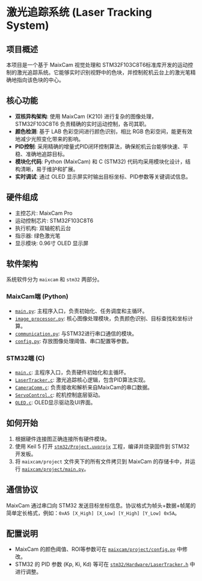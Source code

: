 # 激光追踪系统 (Laser Tracking System)

## 项目概述
本项目是一个基于 MaixCam 视觉处理和 STM32F103C8T6标准库开发的运动控制的激光追踪系统。它能够实时识别视野中的色块，并控制舵机云台上的激光笔精确地指向该色块的中心。

## 核心功能
*   **双核异构架构**: 使用 MaixCam (K210) 进行复杂的图像处理，STM32F103C8T6 负责精确的实时运动控制，各司其职。
*   **颜色检测**: 基于 LAB 色彩空间进行颜色识别，相比 RGB 色彩空间，能更有效地减少光照变化带来的影响。
*   **PID控制**: 采用精确的增量式PID闭环控制算法，确保舵机云台能够快速、平稳、准确地追踪目标。
*   **模块化代码**: Python (MaixCam) 和 C (STM32) 代码均采用模块化设计，结构清晰，易于维护和扩展。
*   **实时调试**: 通过 OLED 显示屏实时输出目标坐标、PID参数等关键调试信息。

## 硬件组成
*   主控芯片: MaixCam Pro 
*   运动控制芯片: STM32F103C8T6
*   执行机构: 双轴舵机云台
*   指示器: 绿色激光笔
*   显示模块: 0.96寸 OLED 显示屏

## 软件架构
系统软件分为 `maixcam` 和 `stm32` 两部分。

### MaixCam端 (Python)
*   [`main.py`](maixcam/project/main.py): 主程序入口，负责初始化、任务调度和主循环。
*   [`image_processor.py`](maixcam/project/image_processor.py): 核心图像处理模块，负责颜色识别、目标查找和坐标计算。
*   [`communication.py`](maixcam/project/communication.py): 与STM32进行串口通信的模块。
*   [`config.py`](maixcam/project/config.py): 存放图像处理阈值、串口配置等参数。

### STM32端 (C)
*   [`main.c`](stm32/User/main.c): 主程序入口，负责硬件初始化和主循环。
*   [`LaserTracker.c`](stm32/Hardware/LaserTracker.c): 激光追踪核心逻辑，包含PID算法实现。
*   [`CameraComm.c`](stm32/Hardware/CameraComm.c): 负责接收和解析来自MaixCam的串口数据。
*   [`ServoControl.c`](stm32/Hardware/ServoControl.c): 舵机控制底层驱动。
*   [`OLED.c`](stm32/Hardware/OLED.c): OLED显示驱动及UI界面。

## 如何开始
1.  根据硬件连接图正确连接所有硬件模块。
2.  使用 Keil 5 打开 [`stm32/Project.uvprojx`](stm32/Project.uvprojx) 工程，编译并烧录固件到 STM32 开发板。
3.  将 `maixcam/project` 文件夹下的所有文件拷贝到 MaixCam 的存储卡中，并运行 [`maixcam/project/main.py`](maixcam/project/main.py)。

## 通信协议
MaixCam 通过串口向 STM32 发送目标坐标信息。协议格式为帧头+数据+帧尾的简单定长格式，例如：`0xA5 [X_High] [X_Low] [Y_High] [Y_Low] 0x5A`。

## 配置说明
*   MaixCam 的颜色阈值、ROI等参数可在 [`maixcam/project/config.py`](maixcam/project/config.py) 中修改。
*   STM32 的 PID 参数 (Kp, Ki, Kd) 等可在 [`stm32/Hardware/LaserTracker.h`](stm32/Hardware/LaserTracker.h) 中进行调整。